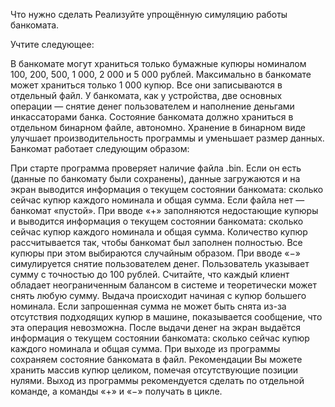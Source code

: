 Что нужно сделать
Реализуйте упрощённую симуляцию работы банкомата. 

Учтите следующее:

В банкомате могут храниться только бумажные купюры номиналом 100, 200, 500, 1 000, 2 000 и 5 000 рублей.
Максимально в банкомате может храниться только 1 000 купюр. Все они записываются в отдельный файл. 
У банкомата, как у устройства, две основных операции — снятие денег пользователем и наполнение деньгами инкассаторами банка.
Состояние банкомата должно храниться в отдельном бинарном файле, автономно. Хранение в бинарном виде улучшает производительность программы и уменьшает размер данных.
Банкомат работает следующим образом:

При старте программа проверяет наличие файла .bin. Если он есть (данные по банкомату были сохранены), данные загружаются и на экран выводится информация о текущем состоянии банкомата: сколько сейчас купюр каждого номинала и общая сумма. Если файла нет — банкомат «пустой».
При вводе «+» заполняются недостающие купюры и выводится информация о текущем состоянии банкомата: сколько сейчас купюр каждого номинала и общая сумма. Количество купюр рассчитывается так, чтобы банкомат был заполнен полностью. Все купюры при этом выбираются случайным образом.
При вводе «−» симулируется снятие пользователем денег. Пользователь указывает сумму с точностью до 100 рублей. Считайте, что каждый клиент обладает неограниченным балансом в системе и теоретически может снять любую сумму. Выдача происходит начиная с купюр большего номинала. Если запрошенная сумма не может быть снята из-за отсутствия подходящих купюр в машине, показывается сообщение, что эта операция невозможна. После выдачи денег на экран выдаётся информация о текущем состоянии банкомата: сколько сейчас купюр каждого номинала и общая сумма.
При выходе из программы сохраняем состояние банкомата в файл. 
Рекомендации
Вы можете хранить массив купюр целиком, помечая отсутствующие позиции нулями.
Выход из программы рекомендуется сделать по отдельной команде, а команды «+» и «−» получать в цикле.
